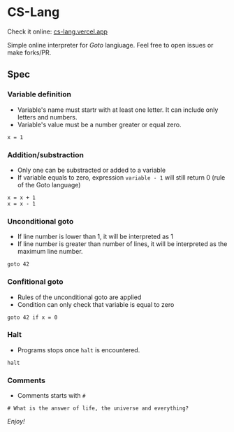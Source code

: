 # CS-Lang

Check it online: [cs-lang.vercel.app](cs-lang.vercel.app)

Simple online interpreter for _Goto_ langiuage. Feel free to open issues or make forks/PR.

## Spec

### Variable definition

- Variable's name must startr with at least one letter. It can include only letters and numbers.
- Variable's value must be a number greater or equal zero.

```
x = 1
```

### Addition/substraction

- Only one can be substracted or added to a variable
- If variable equals to zero, expression `variable - 1` will still return 0 (rule of the Goto language)

```
x = x + 1
x = x - 1
```

### Unconditional goto

- If line number is lower than 1, it will be interpreted as 1
- If line number is greater than number of lines, it will be interpreted as the maximum line number.

```
goto 42
```

### Confitional goto

- Rules of the unconditional goto are applied
- Condition can only check that variable is equal to zero

```
goto 42 if x = 0
```

### Halt

- Programs stops once `halt` is encountered.

```
halt
```

### Comments

- Comments starts with `#`

```
# What is the answer of life, the universe and everything?
```

_Enjoy!_
